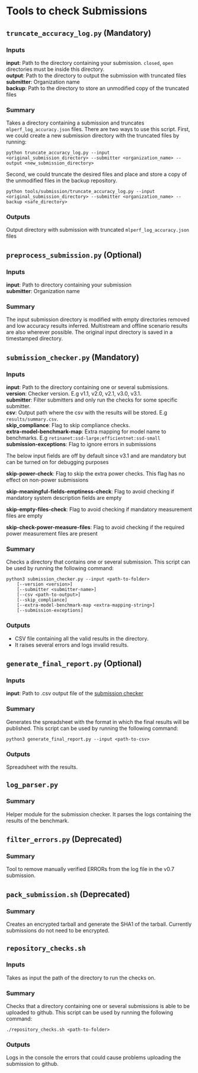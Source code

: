 # Tools to check Submissions

## `truncate_accuracy_log.py` (Mandatory)
### Inputs
**input**: Path to the directory containing your submission. `closed`, `open` directories must be inside this directory. <br>
**output**: Path to the directory to output the submission with truncated files <br>
**submitter**: Organization name <br>
**backup**: Path to the directory to store an unmodified copy of the truncated files <br>
### Summary
Takes a directory containing a submission and truncates `mlperf_log_accuracy.json` files. There are two ways to use this script. First, we could create a new submission directory with the truncated files by running:
```
python truncate_accuracy_log.py --input <original_submission_directory> --submitter <organization_name> --output <new_submission_directory>
```
Second, we could truncate the desired files and place and store a copy of the unmodified files in the backup repository.
```
python tools/submission/truncate_accuracy_log.py --input <original_submission_directory> --submitter <organization_name> --backup <safe_directory> 
```
### Outputs
Output directory with submission with truncated `mlperf_log_accuracy.json` files

## `preprocess_submission.py` (Optional)
### Inputs
**input**: Path to directory containing your submission <br>
**submitter**: Organization name <br>
### Summary
The input submission directory is modified with empty directories removed and low accuracy results inferred. Multistream and offline scenario results are also wherever possible. The original input directory is saved in a timestamped directory.

## `submission_checker.py` (Mandatory)
### Inputs
**input**: Path to the directory containing one or several submissions.<br>
**version**: Checker version. E.g v1.1, v2.0, v2.1, v3.0, v3.1. <br>
**submitter**: Filter submitters and only run the checks for some specific submitter. <br>
**csv**: Output path where the csv with the results will be stored. E.g `results/summary.csv`. <br>
**skip_compliance**: Flag to skip compliance checks. <br>
**extra-model-benchmark-map**: Extra mapping for model name to benchmarks. E.g `retinanet:ssd-large;efficientnet:ssd-small`<br>
**submission-exceptions**: Flag to ignore errors in submissions<br>

The below input fields are off by default since v3.1 and are mandatory but can be turned on for debugging purposes

**skip-power-check**: Flag to skip the extra power checks. This flag has no effect on non-power submissions

**skip-meaningful-fields-emptiness-check**: Flag to avoid checking if mandatory system description fields are empty

**skip-empty-files-check**: Flag to avoid checking if mandatory measurement files are empty

**skip-check-power-measure-files**: Flag to avoid checking if the required power measurement files are present

### Summary
Checks a directory that contains one or several submission. This script can be used by running the following command:
```
python3 submission_checker.py --input <path-to-folder> 
    [--version <version>]
    [--submitter <submitter-name>]
    [--csv <path-to-output>]
    [--skip_compliance]
    [--extra-model-benchmark-map <extra-mapping-string>]
    [--submission-exceptions]
```

### Outputs
- CSV file containing all the valid results in the directory.
- It raises several errors and logs invalid results.



## `generate_final_report.py` (Optional)
### Inputs
**input**: Path to .csv output file of the [submission checker](#submissioncheckerpy)
### Summary
Generates the spreadsheet with the format in which the final results will be published. This script can be used by running the following command:
```
python3 generate_final_report.py --input <path-to-csv>
```
### Outputs
Spreadsheet with the results.


## `log_parser.py` 
### Summary
Helper module for the submission checker. It parses the logs containing the results of the benchmark.

## `filter_errors.py` (Deprecated)
### Summary
Tool to remove manually verified ERRORs from the log file in the v0.7 submission.



## `pack_submission.sh` (Deprecated)
### Summary
Creates an encrypted tarball and generate the SHA1 of the tarball. Currently submissions do not need to be encrypted.

## `repository_checks.sh`
### Inputs
Takes as input the path of the directory to run the checks on.
### Summary
Checks that a directory containing one or several submissions is able to be uploaded to github. This script can be used by running the following command:
```
./repository_checks.sh <path-to-folder>
```
### Outputs
Logs in the console the errors that could cause problems uploading the submission to github.


